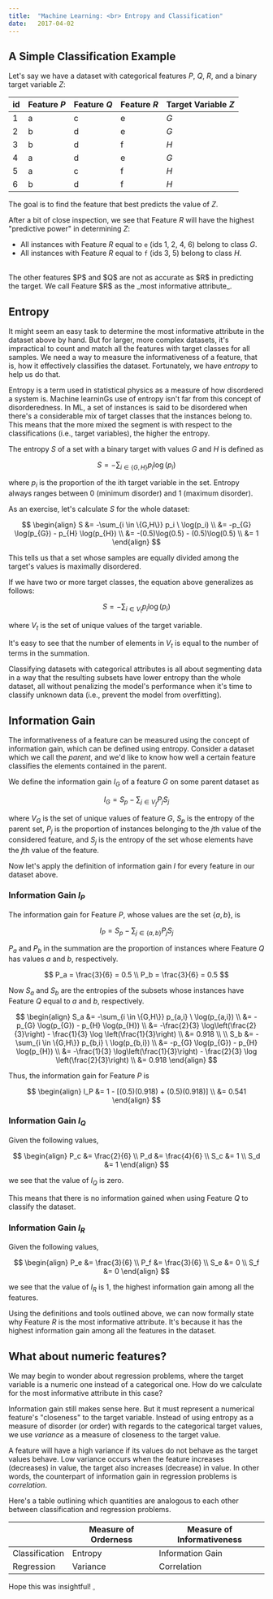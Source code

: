 ```yaml
---
title:  "Machine Learning: <br> Entropy and Classification"
date:   2017-04-02
---
```


## A Simple Classification Example 

Let's say we have a dataset with categorical features $P$, $Q$, $R$, and a binary target variable $Z$:

| id | Feature $P$ | Feature $Q$ | Feature $R$ | Target Variable $Z$ |
|----|-----------|-----------|-----------|-----------------|
| 1 | a | c | e | $G$ |
| 2 | b | d | e | $G$ |
| 3 | b | d | f | $H$ |
| 4 | a | d | e | $G$ |
| 5 | a | c | f | $H$ |
| 6 | b | d | f | $H$ |

The goal is to find the feature that best predicts the value of $Z$.

After a bit of close inspection, we see that Feature $R$ will have the highest "predictive power" in determining $Z$:

- All instances with Feature $R$ equal to `e` (ids 1, 2, 4, 6) belong to class $G$.
- All instances with Feature $R$ equal to `f` (ids 3, 5) belong to class $H$.

<br />
The other features $P$ and $Q$ are not as accurate as $R$ in predicting the target. We call Feature $R$ as the _most informative attribute_.

## Entropy

It might seem an easy task to determine the most informative attribute in the dataset above by hand. But for larger, more complex datasets, it's impractical to count and match all the features with target classes for all samples. We need a way to measure the informativeness of a feature, that is, how it effectively classifies the dataset. Fortunately, we have _entropy_ to help us do that.

Entropy is a term used in statistical physics as a measure of how disordered a system is. Machine learninGs use of entropy isn't far from this concept of disorderedness. In ML, a set of instances is said to be disordered when there's a considerable mix of target classes that the instances belong to. This means that the more mixed the segment is with respect to the classifications (i.e., target variables), the higher the entropy.

The entropy $S$ of a set with a binary target with values $G$ and $H$ is defined as

$$
S = -\sum_{i \in \{G,H\}} p_i \log(p_i)
$$

where $p_i$ is the proportion of the ith target variable in the set. Entropy always ranges between 0 (minimum disorder) and 1 (maximum disorder).

As an exercise, let's calculate $S$ for the whole dataset:

$$
\begin{align}
S &= -\sum_{i \in \{G,H\}} p_i \ \log(p_i) \\
&= -p_{G} \log(p_{G}) - p_{H} \log(p_{H}) \\
&= -(0.5)\log(0.5) - (0.5)\log(0.5) \\
&= 1
\end{align}
$$

This tells us that a set whose samples are equally divided among the target's values is maximally disordered.

If we have two or more target classes, the equation above generalizes as follows:

$$
S = -\sum_{i \in V_t} p_i \log(p_i)
$$

where $V_t$ is the set of unique values of the target variable.

It's easy to see that the number of elements in $V_t$ is equal to the number of terms in the summation.

Classifying datasets with categorical attributes is all about segmenting data in a way that the resulting subsets have lower entropy than the whole dataset, all without penalizing the model's performance when it's time to classify unknown data (i.e., prevent the model from overfitting).

## Information Gain

The informativeness of a feature can be measured using the concept of information gain, which can be defined using entropy. Consider a dataset which we call the _parent_, and we'd like to know how well a certain feature classifies the elements contained in the parent. 

We define the information gain $I_G$ of a feature $G$ on some parent dataset as

$$
I_G = S_p - \sum_{j \in V_f} P_j S_j
$$

where $V_G$ is the set of unique values of feature $G$, $S_p$ is the entropy of the parent set, $P_j$ is the proportion of instances belonging to the $j$th value of the considered feature, and $S_j$ is the entropy of the set whose elements have the $j$th value of the feature.

Now let's apply the definition of information gain $I$ for every feature in our dataset above. 

### Information Gain $I_P$

The information gain for Feature $P$, whose values are the set {$a, b$}, is

$$
I_P = S_p - \sum_{j \in \{a, b\}} P_j S_j
$$

$P_a$ and $P_b$ in the summation are the proportion of instances where Feature $Q$ has values $a$ and $b$, respectively.

$$
P_a = \frac{3}{6} = 0.5 \\
P_b = \frac{3}{6} = 0.5
$$

Now $S_a$ and $S_b$ are the entropies of the subsets whose instances have Feature $Q$ equal to $a$ and $b$, respectively.

$$
\begin{align}
S_a &= -\sum_{i \in \{G,H\}} p_{a,i} \ \log(p_{a,i}) \\
&= -p_{G} \log(p_{G}) - p_{H} \log(p_{H}) \\
&= -\frac{2}{3} \log\left(\frac{2}{3}\right) - \frac{1}{3} \log \left(\frac{1}{3}\right) \\
&= 0.918 \\
\\
S_b &= -\sum_{i \in \{G,H\}} p_{b,i} \ \log(p_{b,i}) \\
&= -p_{G} \log(p_{G}) - p_{H} \log(p_{H}) \\
&= -\frac{1}{3} \log\left(\frac{1}{3}\right) - \frac{2}{3} \log \left(\frac{2}{3}\right) \\
&= 0.918
\end{align}
$$

Thus, the information gain for Feature $P$ is

$$
\begin{align}
I_P &= 1 - [(0.5)(0.918) + (0.5)(0.918)] \\
&= 0.541
\end{align}
$$

### Information Gain $I_Q$

Given the following values,

$$
\begin{align}
P_c &= \frac{2}{6} \\
P_d &= \frac{4}{6} \\
S_c &= 1 \\
S_d &= 1 
\end{align}
$$

we see that the value of $I_Q$ is zero.

This means that there is no information gained when using Feature $Q$ to classify the dataset.

### Information Gain $I_R$

Given the following values,

$$
\begin{align}
P_e &= \frac{3}{6} \\
P_f &= \frac{3}{6} \\
S_e &= 0 \\
S_f &= 0
\end{align}
$$

we see that the value of $I_R$ is 1, the highest information gain among all the features.

Using the definitions and tools outlined above, we can now formally state why Feature $R$ is the most informative attribute. It's because it has the highest information gain among all the features in the dataset.

## What about numeric features?

We may begin to wonder about regression problems, where the target variable is a numeric one instead of a categorical one. How do we calculate for the most informative attribute in this case?

Information gain still makes sense here. But it must represent a numerical feature's "closeness" to the target variable. Instead of using entropy as a measure of disorder (or order) with regards to the categorical target values, we use _variance_ as a measure of closeness to the target value.

A feature will have a high variance if its values do not behave as the target values behave. Low variance occurs when the feature increases (decreases) in value, the target also increases (decrease) in value. In other words, the counterpart of information gain in regression problems is _correlation_.

Here's a table outlining which quantities are analogous to each other between classification and regression problems.

|                | Measure of Orderness | Measure of Informativeness |
|----------------|----------------------|----------------------------|
| Classification | Entropy              | Information Gain           |
| Regression     | Variance             | Correlation                |

Hope this was insightful! $_\square$
